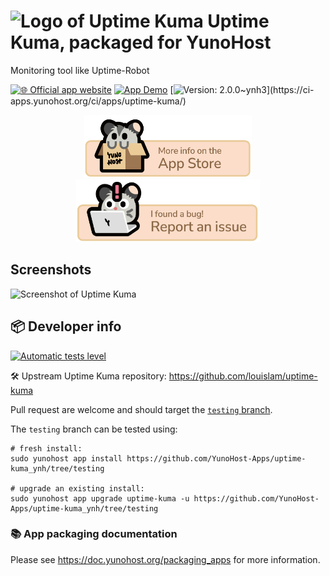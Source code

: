 <!--
N.B.: This README was automatically generated by <https://github.com/YunoHost/apps_tools/blob/main/readme_generator>
It shall NOT be edited by hand.
-->

<h1>
  <img src="https://raw.githubusercontent.com/YunoHost/apps/main/logos/uptime-kuma.png" width="32px" alt="Logo of Uptime Kuma">
  Uptime Kuma, packaged for YunoHost
</h1>

Monitoring tool like Uptime-Robot

[![🌐 Official app website](https://img.shields.io/badge/Official_app_website-darkgreen?style=for-the-badge)](https://uptime.kuma.pet/)
[![App Demo](https://img.shields.io/badge/App_Demo-blue?style=for-the-badge)](https://demo.uptime.kuma.pet)
[![Version: 2.0.0~ynh3](https://img.shields.io/badge/Version-2.0.0~ynh3-rgba(0,150,0,1)?style=for-the-badge)](https://ci-apps.yunohost.org/ci/apps/uptime-kuma/)

<div align="center">
<a href="https://apps.yunohost.org/app/uptime-kuma"><img height="100px" src="https://github.com/YunoHost/yunohost-artwork/raw/refs/heads/main/badges/neopossum-badges/badge_more_info_on_the_appstore.svg"/></a>
<a href="https://github.com/YunoHost-Apps/uptime-kuma_ynh/issues"><img height="100px" src="https://github.com/YunoHost/yunohost-artwork/raw/refs/heads/main/badges/neopossum-badges/badge_report_an_issue.svg"/></a>
</div>


## Screenshots
![Screenshot of Uptime Kuma](./doc/screenshots/example.jpg)

## 📦 Developer info

[![Automatic tests level](https://apps.yunohost.org/badge/cilevel/uptime-kuma)](https://ci-apps.yunohost.org/ci/apps/uptime-kuma/)

🛠️ Upstream Uptime Kuma repository: <https://github.com/louislam/uptime-kuma>

Pull request are welcome and should target the [`testing` branch](https://github.com/YunoHost-Apps/uptime-kuma_ynh/tree/testing).

The `testing` branch can be tested using:
```
# fresh install:
sudo yunohost app install https://github.com/YunoHost-Apps/uptime-kuma_ynh/tree/testing

# upgrade an existing install:
sudo yunohost app upgrade uptime-kuma -u https://github.com/YunoHost-Apps/uptime-kuma_ynh/tree/testing
```

### 📚 App packaging documentation

Please see <https://doc.yunohost.org/packaging_apps> for more information.